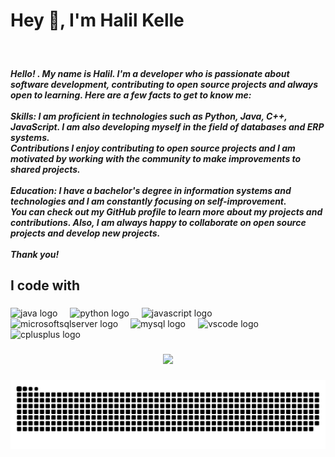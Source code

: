 <h1 align="left">Hey 👋, I'm Halil Kelle</h1>

###

<br clear="both">

<h5 align="left">Hello! . My name is Halil. I'm a developer who is passionate about software development, contributing to open source projects and always open to learning. Here are a few facts to get to know me:<br><br>Skills: I am proficient in technologies such as Python, Java, C++, JavaScript. I am also developing myself in the field of databases and ERP systems.<br>Contributions I enjoy contributing to open source projects and I am motivated by working with the community to make improvements to shared projects.<br><br>Education: I have a bachelor's degree in information systems and technologies and I am constantly focusing on self-improvement.<br>You can check out my GitHub profile to learn more about my projects and contributions. Also, I am always happy to collaborate on open source projects and develop new projects.<br><br>Thank you!</h5>

###

<h2 align="left">I code with</h2>

###

<div align="left">
  <img src="https://cdn.jsdelivr.net/gh/devicons/devicon/icons/java/java-original.svg" height="40" alt="java logo"  />
  <img width="12" />
  <img src="https://cdn.simpleicons.org/python/3776AB" height="40" alt="python logo"  />
  <img width="12" />
  <img src="https://cdn.jsdelivr.net/gh/devicons/devicon/icons/javascript/javascript-original.svg" height="40" alt="javascript logo"  />
  <img width="12" />
  <img src="https://cdn.jsdelivr.net/gh/devicons/devicon/icons/microsoftsqlserver/microsoftsqlserver-plain.svg" height="40" alt="microsoftsqlserver logo"  />
  <img width="12" />
  <img src="https://cdn.jsdelivr.net/gh/devicons/devicon/icons/mysql/mysql-original.svg" height="40" alt="mysql logo"  />
  <img width="12" />
  <img src="https://skillicons.dev/icons?i=vscode" height="40" alt="vscode logo"  />
  <img width="12" />
  <img src="https://cdn.jsdelivr.net/gh/devicons/devicon/icons/cplusplus/cplusplus-original.svg" height="40" alt="cplusplus logo"  />
</div>

###

<div align="center">
  <img src="https://profile-counter.glitch.me/T4pio/count.svg?"  />
</div>

###

<img src="https://raw.githubusercontent.com/T4pio/T4pio/output/snake.svg" alt="Snake animation" />

###
